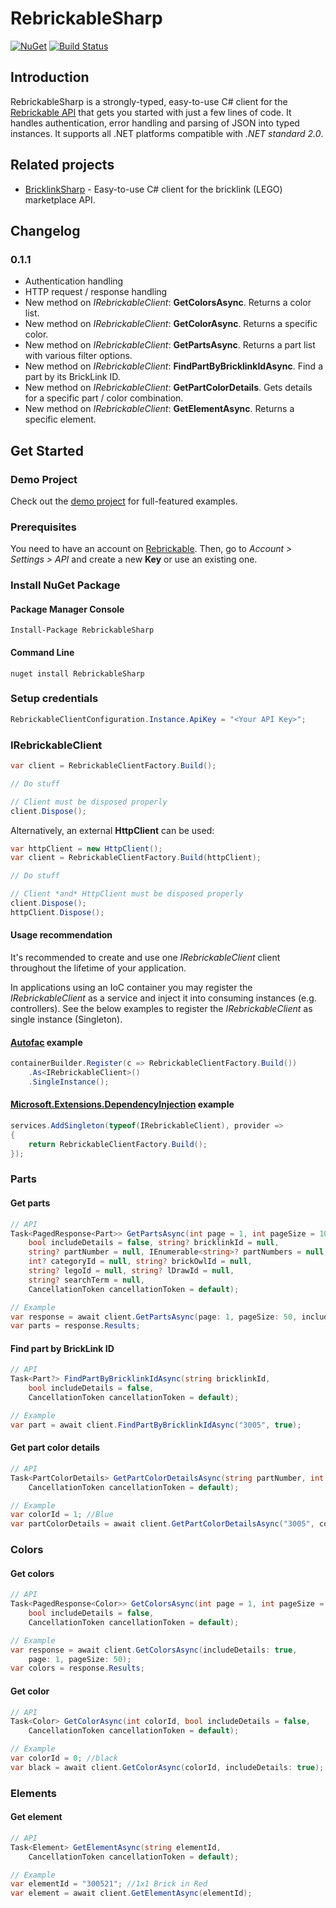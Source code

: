 # RebrickableSharp

[![NuGet](https://img.shields.io/nuget/v/RebrickableSharp?color=blue)](https://www.nuget.org/packages/RebrickableSharp/)
[![Build Status](https://dev.azure.com/jeisenbach/RebrickableSharp/_apis/build/status/gebirgslok.RebrickableSharp?branchName=main)](https://dev.azure.com/jeisenbach/RebrickableSharp/_build/latest?definitionId=3&branchName=main)

## Introduction
RebrickableSharp is a strongly-typed, easy-to-use C# client for the [Rebrickable API](https://rebrickable.com/api/v3/docs/) that 
gets you started with just a few lines of code. It handles authentication, error handling and parsing of JSON into typed instances.
It supports all .NET platforms compatible with *.NET standard 2.0*.

## Related projects
- [BricklinkSharp](https://github.com/gebirgslok/BricklinkSharp) - Easy-to-use C# client for the bricklink (LEGO) marketplace API.

## Changelog

### 0.1.1
- Authentication handling
- HTTP request / response handling
- New method on *IRebrickableClient*: **GetColorsAsync**. Returns a color list.
- New method on *IRebrickableClient*: **GetColorAsync**. Returns a specific color.
- New method on *IRebrickableClient*: **GetPartsAsync**. Returns a part list with various filter options.
- New method on *IRebrickableClient*: **FindPartByBricklinkIdAsync**. Find a part by its BrickLink ID.
- New method on *IRebrickableClient*: **GetPartColorDetails**. Gets details for a specific part / color combination.
- New method on *IRebrickableClient*: **GetElementAsync**. Returns a specific element.

## Get Started

### Demo Project
Check out the [demo project](https://github.com/gebirgslok/RebrickableSharp/tree/main/RebrickableSharp.Demos) for full-featured examples.

### Prerequisites
You need to have an account on [Rebrickable](https://www.rebrickable.com/). Then, go to *Account > Settings > API* and create a new **Key** or use an existing one.

### Install NuGet Package
#### Package Manager Console
 ```
Install-Package RebrickableSharp
```
#### Command Line
```
nuget install RebrickableSharp
```

### Setup credentials

```csharp    
RebrickableClientConfiguration.Instance.ApiKey = "<Your API Key>";
```

### IRebrickableClient
```csharp  
var client = RebrickableClientFactory.Build();

// Do stuff

// Client must be disposed properly
client.Dispose();
```
Alternatively, an external **HttpClient** can be used:
```csharp
var httpClient = new HttpClient();
var client = RebrickableClientFactory.Build(httpClient);

// Do stuff

// Client *and* HttpClient must be disposed properly
client.Dispose();
httpClient.Dispose();
```

#### Usage recommendation
It's recommended to create and use one *IRebrickableClient* client throughout the lifetime of your application.

In applications using an IoC container you may register the *IRebrickableClient* as a service and inject it into consuming instances (e.g. controllers).
See the below examples to register the *IRebrickableClient* as single instance (Singleton).
	
#### [Autofac](https://autofac.org/) example
```csharp
containerBuilder.Register(c => RebrickableClientFactory.Build())
	.As<IRebrickableClient>()
	.SingleInstance();
```

#### [Microsoft.Extensions.DependencyInjection](https://docs.microsoft.com/de-de/aspnet/core/fundamentals/dependency-injection?view=aspnetcore-5.0) example
```csharp
services.AddSingleton(typeof(IRebrickableClient), provider =>
{
    return RebrickableClientFactory.Build();
});  
``` 

### Parts

####  Get parts

```csharp
// API
Task<PagedResponse<Part>> GetPartsAsync(int page = 1, int pageSize = 100, 
    bool includeDetails = false, string? bricklinkId = null,
    string? partNumber = null, IEnumerable<string>? partNumbers = null,
    int? categoryId = null, string? brickOwlId = null,
    string? legoId = null, string? lDrawId = null,
    string? searchTerm = null,
    CancellationToken cancellationToken = default);
```

```csharp
// Example
var response = await client.GetPartsAsync(page: 1, pageSize: 50, includeDetails: true, searchTerm: "M-Tron");
var parts = response.Results;
```

#### Find part by BrickLink ID

```csharp
// API
Task<Part?> FindPartByBricklinkIdAsync(string bricklinkId,
    bool includeDetails = false,
    CancellationToken cancellationToken = default);
```

```csharp
// Example
var part = await client.FindPartByBricklinkIdAsync("3005", true);
```

#### Get part color details

```csharp
// API
Task<PartColorDetails> GetPartColorDetailsAsync(string partNumber, int colorId,
    CancellationToken cancellationToken = default);
```

```csharp
// Example
var colorId = 1; //Blue
var partColorDetails = await client.GetPartColorDetailsAsync("3005", colorId)
```

### Colors

#### Get colors

```csharp
// API
Task<PagedResponse<Color>> GetColorsAsync(int page = 1, int pageSize = 100,
    bool includeDetails = false,
    CancellationToken cancellationToken = default);
```

```csharp
// Example
var response = await client.GetColorsAsync(includeDetails: true,
    page: 1, pageSize: 50);
var colors = response.Results;
```

#### Get color

```csharp
// API
Task<Color> GetColorAsync(int colorId, bool includeDetails = false, 
    CancellationToken cancellationToken = default);
```

```csharp
// Example
var colorId = 0; //black
var black = await client.GetColorAsync(colorId, includeDetails: true);
```

### Elements

#### Get element

```csharp
// API
Task<Element> GetElementAsync(string elementId, 
    CancellationToken cancellationToken = default);  
```

```csharp
// Example
var elementId = "300521"; //1x1 Brick in Red
var element = await client.GetElementAsync(elementId);
```
